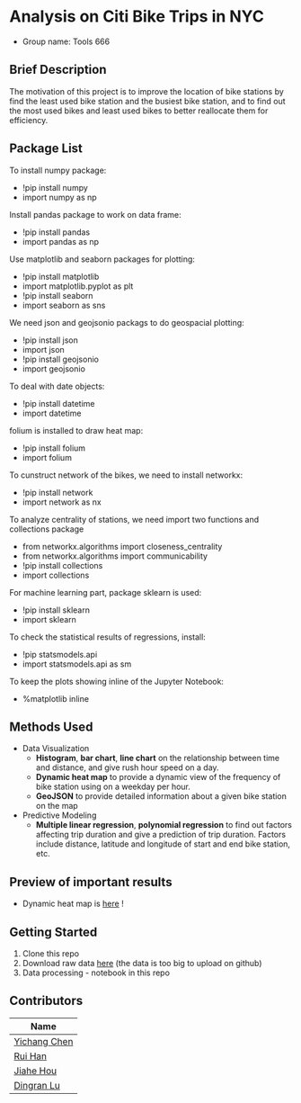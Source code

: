 # Analysis on Citi Bike Trips in NYC
- Group name: Tools 666         

Brief Description
-------------------
The motivation of this project is to improve the location of bike stations by find the least used bike station and the busiest bike station, and to find out the most used bikes and least used bikes to better reallocate them for efficiency. 


Package List
-----------------------
To install numpy package:
- !pip install numpy
- import numpy as np

Install pandas package to work on data frame:
- !pip install pandas
- import pandas as np

Use matplotlib and seaborn packages for plotting:
- !pip install matplotlib
- import matplotlib.pyplot as plt
- !pip install seaborn
- import seaborn as sns

We need json and geojsonio packags to do geospacial plotting:
- !pip install json
- import json 
- !pip install geojsonio
- import geojsonio

To deal with date objects:
- !pip install datetime
- import datetime

folium is installed to draw heat map:
- !pip install folium
- import folium

To cunstruct network of the bikes, we need to install networkx:
- !pip install network
- import network as nx

To analyze centrality of stations, we need import two functions and collections package
- from networkx.algorithms import closeness_centrality
- from networkx.algorithms import communicability
- !pip install collections 
- import collections

For machine learning part, package sklearn is used:
- !pip install sklearn 
- import sklearn

To check the statistical results of regressions, install:
- !pip statsmodels.api 
- import statsmodels.api as sm

To keep the plots showing inline of the Jupyter Notebook:
- %matplotlib inline

Methods Used
------------
- Data Visualization 
  - **Histogram**, **bar chart**, **line chart** on the relationship between time and distance, and give rush hour speed on a day.
  - **Dynamic heat map** to provide a dynamic view of the frequency of bike station using on a weekday per hour. 
  - **GeoJSON** to provide detailed information about a given bike station on the map
- Predictive Modeling
  - **Multiple linear regression**, **polynomial regression** to find out factors affecting trip duration and give a prediction of trip duration. Factors include distance, latitude and longitude of start and end bike station, etc. 


Preview of important results 
------------------
- Dynamic heat map is [here](https://s3.amazonaws.com/tripdata/201810-citibike-tripdata.csv.zip) !



Getting Started
------------------
1. Clone this repo
2. Download raw data [here](https://s3.amazonaws.com/tripdata/201810-citibike-tripdata.csv.zip) (the data is too big to upload on github)
3. Data processing - notebook in this repo


Contributors
------------------
|Name     |  
|---------|
|[Yichang Chen](https://github.com/yichangchen1030)| 
|[Rui Han](https://github.com/harry0107100) | 
|[Jiahe Hou](https://github.com/jiahehousherry) | 
|[Dingran Lu](https://github.com/LDRRRR) | 
